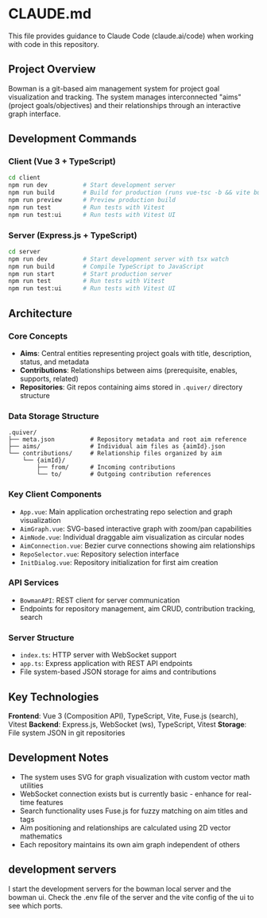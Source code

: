 # CLAUDE.md

This file provides guidance to Claude Code (claude.ai/code) when working with code in this repository.

## Project Overview

Bowman is a git-based aim management system for project goal visualization and tracking. The system manages interconnected "aims" (project goals/objectives) and their relationships through an interactive graph interface.

## Development Commands

### Client (Vue 3 + TypeScript)
```bash
cd client
npm run dev          # Start development server
npm run build        # Build for production (runs vue-tsc -b && vite build)
npm run preview      # Preview production build
npm run test         # Run tests with Vitest
npm run test:ui      # Run tests with Vitest UI
```

### Server (Express.js + TypeScript)
```bash
cd server
npm run dev          # Start development server with tsx watch
npm run build        # Compile TypeScript to JavaScript
npm run start        # Start production server
npm run test         # Run tests with Vitest
npm run test:ui      # Run tests with Vitest UI
```

## Architecture

### Core Concepts
- **Aims**: Central entities representing project goals with title, description, status, and metadata
- **Contributions**: Relationships between aims (prerequisite, enables, supports, related)
- **Repositories**: Git repos containing aims stored in `.quiver/` directory structure

### Data Storage Structure
```
.quiver/
├── meta.json          # Repository metadata and root aim reference
├── aims/              # Individual aim files as {aimId}.json
└── contributions/     # Relationship files organized by aim
    └── {aimId}/
        ├── from/      # Incoming contributions
        └── to/        # Outgoing contribution references
```

### Key Client Components
- `App.vue`: Main application orchestrating repo selection and graph visualization
- `AimGraph.vue`: SVG-based interactive graph with zoom/pan capabilities
- `AimNode.vue`: Individual draggable aim visualization as circular nodes
- `AimConnection.vue`: Bezier curve connections showing aim relationships
- `RepoSelector.vue`: Repository selection interface
- `InitDialog.vue`: Repository initialization for first aim creation

### API Services
- `BowmanAPI`: REST client for server communication
- Endpoints for repository management, aim CRUD, contribution tracking, search

### Server Structure
- `index.ts`: HTTP server with WebSocket support
- `app.ts`: Express application with REST API endpoints
- File system-based JSON storage for aims and contributions

## Key Technologies

**Frontend**: Vue 3 (Composition API), TypeScript, Vite, Fuse.js (search), Vitest
**Backend**: Express.js, WebSocket (ws), TypeScript, Vitest
**Storage**: File system JSON in git repositories

## Development Notes

- The system uses SVG for graph visualization with custom vector math utilities
- WebSocket connection exists but is currently basic - enhance for real-time features
- Search functionality uses Fuse.js for fuzzy matching on aim titles and tags
- Aim positioning and relationships are calculated using 2D vector mathematics
- Each repository maintains its own aim graph independent of others

## development servers
I start the development servers for the bowman local server and the bowman ui. 
Check the .env file of the server and the vite config of the ui to see which ports. 
